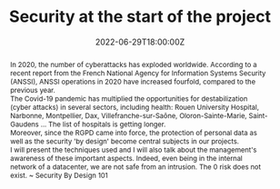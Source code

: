 ---
title: Security at the start of the project

event: Breizhcamp 2022
event_url: https://www.breizhcamp.org/

location: Rennes (Université Rennes 1)
address:
  street: 263 Av. Général Leclerc
  city: Rennes
  region: Brittany
  postcode: '35700'
  country: France

summary: At the start of the project, let's put tools for security "by design"
abstract: "In 2020, the number of cyberattacks has exploded worldwide. According to a recent report from the French National Agency for Information Systems Security (ANSSI), ANSSI operations in 2020 have increased fourfold, compared to the previous year.


The Covid-19 pandemic has multiplied the opportunities for destabilization (cyber attacks) in several sectors, including health: Rouen University Hospital, Narbonne, Montpellier, Dax, Villefranche-sur-Saône, Oloron-Sainte-Marie, Saint-Gaudens ... The list of hospitals is getting longer.


Moreover, since the RGPD came into force, the protection of personal data as well as the security 'by design' become central subjects in our projects.


I will present the techniques used and I will also talk about the management's awareness of these important aspects.
Indeed, even being in the internal network of a datacenter, we are not safe from an intrusion. The 0 risk does not exist.
~ Security By Design 101"

date: "2022-06-29T18:00:00Z"
date_end: "2022-07-01T20:00:00Z"
all_day: false

publishDate: "2022-05-17T00:00:00Z"

authors: [David Aparicio]
tags: [Security, Quickie]

featured: false

image:
  caption: 'Image credit: [**Breizhcamp 2022**](https://www.breizhcamp.org/)'
  focal_point: Right

links:
#- icon: binoculars
#  icon_pack: fas
#  name: Description
#  url: https://cfp.devoxx.fr/2022/talk/LDA-6791
#- icon: comments
#  icon_pack: fas
#  name: Avis
#  url: https://s.42l.fr/devoxxcli
url_code: ""
url_pdf: ""
url_slides: ""
url_video: ""

slides: ""
projects: []
---